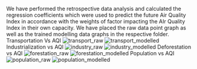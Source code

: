 We have performed the retrospective data analysis and calculated the regression coefficients which were used to predict the future Air Quality Index in accordance with the weights of factor impacting the AIr Quality Index in their own capacity.
We have placed the raw data point graph as well as the trained modelling data graphs in the respective folder.  
Transportation  Vs AQI
![transport_raw](https://user-images.githubusercontent.com/73774815/154836431-b38dbcad-d593-4a92-93b7-b2dbe35ce9c2.PNG)
![transport_modelled](https://user-images.githubusercontent.com/73774815/154833997-1e6b4a9a-5753-4ade-b894-ce14cdc59d2d.PNG)
Industrialization vs AQI 
![industry_raw](https://user-images.githubusercontent.com/73774815/154834003-3a84d72a-bef3-4edc-afa2-f2502d5cad2b.PNG)
![industry_modelled](https://user-images.githubusercontent.com/73774815/154834116-b90470a3-3048-45f6-b62c-2d07bc1da646.PNG)
Deforestation vs AQI
![forestation_raw](https://user-images.githubusercontent.com/73774815/154834119-581ac73b-727d-47fa-865e-49141eef0383.PNG)
![forestation_modelled](https://user-images.githubusercontent.com/73774815/154834118-956c5d14-744a-4b4a-ab94-a707180bccd9.PNG)
Population vs AQI
![population_raw](https://user-images.githubusercontent.com/73774815/154834137-7a79cc54-4bd6-4220-a8dd-8c28a7483a6f.PNG)
![population_modelled](https://user-images.githubusercontent.com/73774815/154834138-b5f8655c-d09f-425f-b904-013ff9b8c324.PNG)

